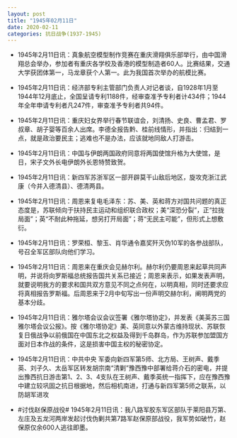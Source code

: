 ```yaml
---
layout: post
title: "1945年02月11日"
date: 2020-02-11
categories: 抗日战争(1937-1945)
---
```


<meta name="referrer" content="no-referrer" />

- 1945年2月11日讯：真象航空模型制作竞赛在重庆滑翔俱乐部举行，由中国滑翔总会举办，参加者有重庆各学校及香港的模型制造者60人。比赛结果，交通大学获团体第一，马龙章获个人第一。此为我国首次举办的航模比赛。 

- 1945年2月11日讯：经济部专利主管部门负责人对记者谈，自1928年1月至1944年12月底止，全国呈请专利1188件，经审查准予专利者计434件；1944年全年申请专利者凡247件，审查准予专利者共94件。 

- 1945年2月11日讯：重庆妇女界举行春节联谊会，刘清扬、史良、曹孟君、罗叔章、胡子婴等百余人出席。李德全报告黔、桂前线情形，并指出：归结到一点，就是政治要民主；逃难也不是办法，应该就地同敌人打游击。 

- 1945年2月11日讯：中国与伊朗两国政府同意将两国使馆升格为大使馆，是日，宋子文外长电伊朗外长恩特赞致贺。 

- 1945年2月11日讯：新四军苏浙军区一部开辟莫干山敌后地区，旋攻克浙江武康（今并入德清县）、德清两县。 

- 1945年2月11日讯：周恩来复电毛泽东：苏、美、英和蒋方对国共问题的真正态度是，苏联倾向于扶持民主运动和组织联合政权；美“深恐分裂”，正“拉拢局面”；英“不耐此种拖延，想另打开局面”；蒋“无民主可能”，但形式上想敷衍。 

- 1945年2月11日讯：罗荣桓、黎玉、肖华通令嘉奖歼灭伪10军的各参战部队，号召全军区部队向他们学习。 

- 1945年2月11日讯：周恩来在重庆会见赫尔利。赫尔利仍要周恩来起草共同声明，并说将向罗斯福总统报告国共关系已接近；周恩来表示，如果发表声明，就要说明我方的要求和国共双方意见不同之点何在，以明真相，同时还要求应将真相报告罗斯福。后周恩来于2月中旬写出一份声明交赫尔利，阐明两党的基本分歧。 

- 1945年2月11日讯：雅尔塔会议会议签署《雅尔塔协定》，并发表《美英苏三国雅尔塔会议公报》。按《雅尔塔协定》美、英同意以外蒙古维持现状、苏联恢复日俄战争以前俄国在中国东北之权益及得到千岛群岛，作为苏联参加盟国方面对日本作战的条件，这是损害中国主权的秘密协定。 

- 1945年2月11日讯：中共中央 军委向新四军第5师、北方局、王树声、戴季英、刘子久、太岳军区转发胡宗南“清剿”豫西豫中部署给蒋介石的密电，并提出豫西抗日游击第1、2、3、4支队在王树声、戴季英统一指挥下，应在豫西豫中建立较巩固之抗日根据地，然后相机南进，打通与新四军第5师之联系，以防胡军进攻 

- #讨伐赵保原战役# 1945年2月11日讯：我八路军胶东军区部队于莱阳县万第、左庄及五龙河两岸发起讨伐伪剿共第7路军赵保原部战役，我军势如破竹，赵保原仅余600人逃往即墨。 

